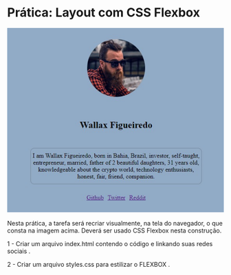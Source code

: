 # Prática: Layout com CSS Flexbox

![Layout a ser reproduzido](image.jpeg)

Nesta prática, a tarefa será recriar visualmente, na tela do navegador, o que
consta na imagem acima. Deverá ser usado CSS Flexbox nesta construção.

1 - Criar um arquivo index.html contendo o código e linkando suas redes sociais .

2 - Criar um arquivo styles.css para estilizar o FLEXBOX .
